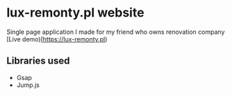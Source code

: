# lux-remonty.pl website

Single page application I made for my friend who owns renovation company
[Live demo)[https://lux-remonty.pl)

## Libraries used

-   Gsap
-   Jump.js
